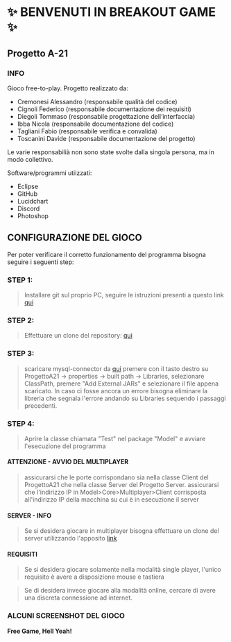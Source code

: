 # ✨ BENVENUTI IN BREAKOUT GAME ✨
## Progetto A-21

### INFO
Gioco free-to-play. 
Progetto realizzato da:
- Cremonesi Alessandro    (responsabile qualità del codice)
- Cignoli Federico        (responsabile documentazione dei requisiti)
- Diegoli Tommaso         (responsabile progettazione dell’interfaccia)
- Ibba Nicola             (responsabile documentazione del codice)
- Tagliani Fabio          (responsabile verifica e convalida)
- Toscanini Davide        (responsabile documentazione del progetto)

Le varie responsabilià non sono state svolte dalla singola persona, ma in modo collettivo.

Software/programmi utiizzati:
- Eclipse
- GitHub
- Lucidchart
- Discord
- Photoshop

## CONFIGURAZIONE DEL GIOCO

Per poter verificare il corretto funzionamento del programma bisogna seguire i seguenti step:

### STEP 1:

> Installare git sul proprio PC, seguire le istruzioni presenti a questo link
> [qui](https://github.com/git-guides/install-git)

### STEP 2:

> Effettuare un clone del repository:
>  [qui](https://github.com/IngSW-unipv/Progetto-A21.git)

### STEP 3:
> scaricare mysql-connector da [qui](https://dev.mysql.com/get/Downloads/Connector-J/mysql-connector-java-8.0.26.zip)
> premere con il tasto destro su ProgettoA21 -> properties -> built path -> Libraries, selezionare ClassPath, premere "Add External JARs" e 
  selezionare il file appena scaricato. In caso ci fosse ancora un errore bisogna eliminare la libreria che segnala l'errore andando su Libraries 
  sequendo i passaggi precedenti.

### STEP 4: 
> Aprire la classe chiamata "Test" nel package "Model" e avviare l'esecuzione del programma

#### ATTENZIONE - AVVIO DEL MULTIPLAYER 
> assicurarsi che le porte corrispondano sia nella classe Client del ProgettoA21 che nella classe Server del Progetto Server. 
> assicurarsi che l'indirizzo IP in Model>Core>Multiplayer>Client corrisposta all'indirizzo IP della macchina su cui è in esecuzione 
  il server
  
#### SERVER - INFO
> Se si desidera giocare in multiplayer bisogna effettuare un clone del server
> utilizzando l'apposito [link](https://github.com/Corby25/BreakoutServer)

#### REQUISITI
> Se si desidera giocare solamente nella modalità single player, l'unico requisito è avere 
> a disposizione mouse e tastiera

> Se di desidera invece giocare alla modalità online, cercare di avere una
> discreta connessione ad internet.

### ALCUNI SCREENSHOT DEL GIOCO

**Free Game, Hell Yeah!**

